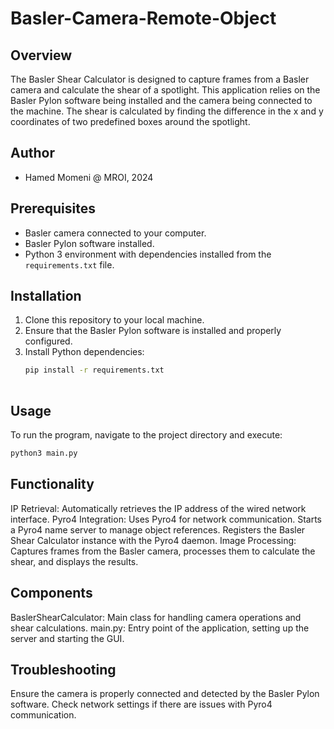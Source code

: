 # Basler-Camera-Remote-Object

## Overview
The Basler Shear Calculator is designed to capture frames from a Basler camera and calculate the shear of a spotlight. This application relies on the Basler Pylon software being installed and the camera being connected to the machine. The shear is calculated by finding the difference in the x and y coordinates of two predefined boxes around the spotlight. 

## Author
- Hamed Momeni @ MROI, 2024

## Prerequisites
- Basler camera connected to your computer.
- Basler Pylon software installed.
- Python 3 environment with dependencies installed from the `requirements.txt` file.

## Installation
1. Clone this repository to your local machine.
2. Ensure that the Basler Pylon software is installed and properly configured.
3. Install Python dependencies:
   ```bash
   pip install -r requirements.txt
     

## Usage
To run the program, navigate to the project directory and execute:
  ```bash
  python3 main.py
```

## Functionality
IP Retrieval: Automatically retrieves the IP address of the wired network interface.
Pyro4 Integration: Uses Pyro4 for network communication.
        Starts a Pyro4 name server to manage object references.
        Registers the Basler Shear Calculator instance with the Pyro4 daemon.
Image Processing: Captures frames from the Basler camera, processes them to calculate the shear, and displays the results.

## Components
BaslerShearCalculator: Main class for handling camera operations and shear calculations.
main.py: Entry point of the application, setting up the server and starting the GUI.

## Troubleshooting
Ensure the camera is properly connected and detected by the Basler Pylon software.
Check network settings if there are issues with Pyro4 communication.
